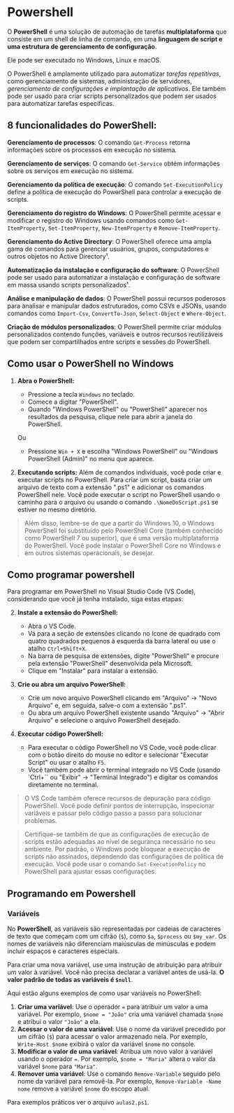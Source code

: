 # Powershell

O **PowerShell** é uma solução de automação de tarefas **multiplataforma** que consiste em um shell de linha de comando, em uma **linguagem de script e uma estrutura de gerenciamento de configuração**. 

Ele pode ser executado no Windows, Linux e macOS. 

O PowerShell é amplamente utilizado para automatizar *tarefas repetitivas*, como gerenciamento de sistemas, administração de servidores, *gerenciamento de configurações e implantação de aplicativos*. Ele também pode ser usado para criar scripts personalizados que podem ser usados para automatizar tarefas específicas. 

## 8 funcionalidades do PowerShell:

**Gerenciamento de processos**: O comando `Get-Process` retorna informações sobre os processos em execução no sistema.

**Gerenciamento de serviços**: O comando `Get-Service` obtém informações sobre os serviços em execução no sistema.

**Gerenciamento da política de execução**: O comando `Set-ExecutionPolicy` define a política de execução do PowerShell para controlar a execução de scripts.

**Gerenciamento do registro do Windows**: O PowerShell permite acessar e modificar o registro do Windows usando comandos como `Get-ItemProperty`, `Set-ItemProperty`, `New-ItemProperty` e `Remove-ItemProperty`.

**Gerenciamento do Active Directory**: O PowerShell oferece uma ampla gama de comandos para gerenciar usuários, grupos, computadores e outros objetos no Active Directory¹.

**Automatização da instalação e configuração do software**: O PowerShell pode ser usado para automatizar a instalação e configuração de software em massa usando scripts personalizados¹.

**Análise e manipulação de dados**: O PowerShell possui recursos poderosos para analisar e manipular dados estruturados, como CSVs e JSONs, usando comandos como `Import-Csv`, `ConvertTo-Json`, `Select-Object` e `Where-Object`.

**Criação de módulos personalizados**: O PowerShell permite criar módulos personalizados contendo funções, variáveis e outros recursos reutilizáveis ​​que podem ser compartilhados entre scripts e sessões do PowerShell.

## Como usar o PowerShell no Windows

1. **Abra o PowerShell:**
   - Pressione a tecla `Windows` no teclado.
   - Comece a digitar "PowerShell".
   - Quando "Windows PowerShell" ou "PowerShell" aparecer nos resultados da pesquisa, clique nele para abrir a janela do PowerShell.

   Ou

   - Pressione `Win + X` e escolha "Windows PowerShell" ou "Windows PowerShell (Admin)" no menu que aparece.

2. **Executando scripts:**
   Além de comandos individuais, você pode criar e executar scripts no PowerShell. Para criar um script, basta criar um arquivo de texto com a extensão ".ps1" e adicionar os comandos PowerShell nele. Você pode executar o script no PowerShell usando o caminho para o arquivo ou usando o comando `.\NomeDoScript.ps1` se estiver no mesmo diretório.


>Além disso, lembre-se de que a partir do Windows 10, o Windows PowerShell foi substituído pelo PowerShell Core (também conhecido como PowerShell 7 ou superior), que é uma versão multiplataforma do PowerShell. Você pode instalar o PowerShell Core no Windows e em outros sistemas operacionais, se desejar.

## Como programar powershell

Para programar em PowerShell no Visual Studio Code (VS Code), considerando que você já tenha instalado, siga estas etapas:

2. **Instale a extensão do PowerShell:**
   - Abra o VS Code.
   - Vá para a seção de extensões clicando no ícone de quadrado com quatro quadrados pequenos à esquerda da barra lateral ou use o atalho `Ctrl+Shift+X`.
   - Na barra de pesquisa de extensões, digite "PowerShell" e procure pela extensão "PowerShell" desenvolvida pela Microsoft.
   - Clique em "Instalar" para instalar a extensão.

3. **Crie ou abra um arquivo PowerShell:**
   - Crie um novo arquivo PowerShell clicando em "Arquivo" -> "Novo Arquivo" e, em seguida, salve-o com a extensão ".ps1".
   - Ou abra um arquivo PowerShell existente usando "Arquivo" -> "Abrir Arquivo" e selecione o arquivo PowerShell desejado.

4. **Executar código PowerShell:**
   - Para executar o código PowerShell no VS Code, você pode clicar com o botão direito do mouse no editor e selecionar "Executar Script" ou usar o atalho `F5`.
   - Você também pode abrir o terminal integrado no VS Code (usando `Ctrl+`` ou "Exibir" -> "Terminal Integrado") e digitar os comandos diretamente no terminal.


> O VS Code também oferece recursos de depuração para código PowerShell. Você pode definir pontos de interrupção, inspecionar variáveis e passar pelo código passo a passo para solucionar problemas.

> Certifique-se também de que as configurações de execução de scripts estão adequadas ao nível de segurança necessário no seu ambiente. Por padrão, o Windows pode bloquear a execução de scripts não assinados, dependendo das configurações de política de execução. Você pode usar o comando `Set-ExecutionPolicy` no PowerShell para ajustar essas configurações.

## Programando em Powershell

### Variáveis

No **PowerShell**, as variáveis são representadas por cadeias de caracteres de texto que começam com um cifrão (`$`), como `$a`, `$process` ou `$my_var`. Os nomes de variáveis não diferenciam maiúsculas de minúsculas e podem incluir espaços e caracteres especiais. 

Para criar uma nova variável, use uma instrução de atribuição para atribuir um valor à variável. Você não precisa declarar a variável antes de usá-la. **O valor padrão de todas as variáveis é `$null`**. 

Aqui estão alguns exemplos de como usar variáveis no PowerShell:

1. **Criar uma variável**: Use o operador `=` para atribuir um valor a uma variável. Por exemplo, `$nome = "João"` cria uma variável chamada `$nome` e atribui o valor `"João"` a ela.
2. **Acessar o valor de uma variável**: Use o nome da variável precedido por um cifrão (`$`) para acessar o valor armazenado nela. Por exemplo, `Write-Host $nome` exibirá o valor da variável `$nome` no console.
3. **Modificar o valor de uma variável**: Atribua um novo valor à variável usando o operador `=`. Por exemplo, `$nome = "Maria"` altera o valor da variável `$nome` para `"Maria"`.
4. **Remover uma variável**: Use o comando `Remove-Variable` seguido pelo nome da variável para removê-la. Por exemplo, `Remove-Variable -Name nome` remove a variável `$nome` do escopo atual.

Para exemplos práticos ver o arquivo `aulas2.ps1`.




